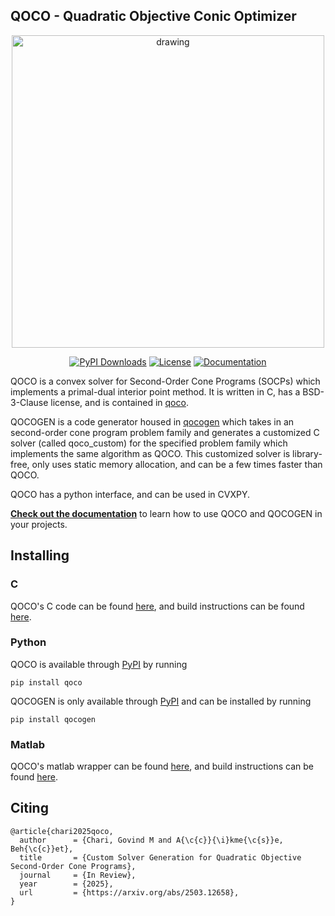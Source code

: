 ## QOCO - Quadratic Objective Conic Optimizer
<p align="center">
  <img src="https://github.com/user-attachments/assets/7bd44fa7-d198-4739-bb79-a5c15e04a8de" alt="drawing" width="500"/>
</p>

<p align="center">
  <a href="https://img.shields.io/pypi/dm/qoco.svg?label=Pypi%20downloads"><img src="https://img.shields.io/pypi/dm/qoco.svg?label=Pypi%20downloads" alt="PyPI Downloads" /></a>
  <a href="https://opensource.org/licenses/BSD-3-Clause"><img src="https://img.shields.io/badge/License-BSD_3--Clause-green.svg" alt="License" /></a>
  <a href="https://qoco-org.github.io/qoco/"><img src="https://img.shields.io/badge/docs-online-brightgreen?logo=read-the-docs&style=flat" alt="Documentation" /></a>
</p>

QOCO is a convex solver for Second-Order Cone Programs (SOCPs) which implements a primal-dual interior point method. It is written in C, has a BSD-3-Clause license, and is contained in [qoco](https://github.com/qoco-org/qoco).

QOCOGEN is a code generator housed in [qocogen](https://github.com/qoco-org/qocogen) which takes in an second-order cone program problem family and generates a customized C solver (called qoco_custom) for the specified problem family which implements the same algorithm as QOCO. This customized solver is library-free, only uses static memory allocation, and can be a few times faster than QOCO.

QOCO has a python interface, and can be used in CVXPY.

[**Check out the documentation**](https://qoco-org.github.io/qoco/) to learn how to use QOCO and QOCOGEN in your projects.

## Installing

### C

QOCO's C code can be found [here](https://github.com/qoco-org/qoco), and build instructions can be found [here](https://qoco-org.github.io/qoco/install/C.html).

### Python

QOCO is available through [PyPI](https://pypi.org/project/qoco/) by running
```
pip install qoco
```
QOCOGEN is only available through [PyPI](https://pypi.org/project/qocogen/) and can be installed by running
```
pip install qocogen
```

### Matlab

QOCO's matlab wrapper can be found [here](https://github.com/qoco-org/qoco-matlab), and build instructions can be found [here](https://qoco-org.github.io/qoco/install/matlab.html).

## Citing
```
@article{chari2025qoco,
  author      = {Chari, Govind M and A{\c{c}}{\i}kme{\c{s}}e, Beh{\c{c}}et},
  title       = {Custom Solver Generation for Quadratic Objective Second-Order Cone Programs},
  journal     = {In Review},
  year        = {2025},
  url         = {https://arxiv.org/abs/2503.12658},
}
```

